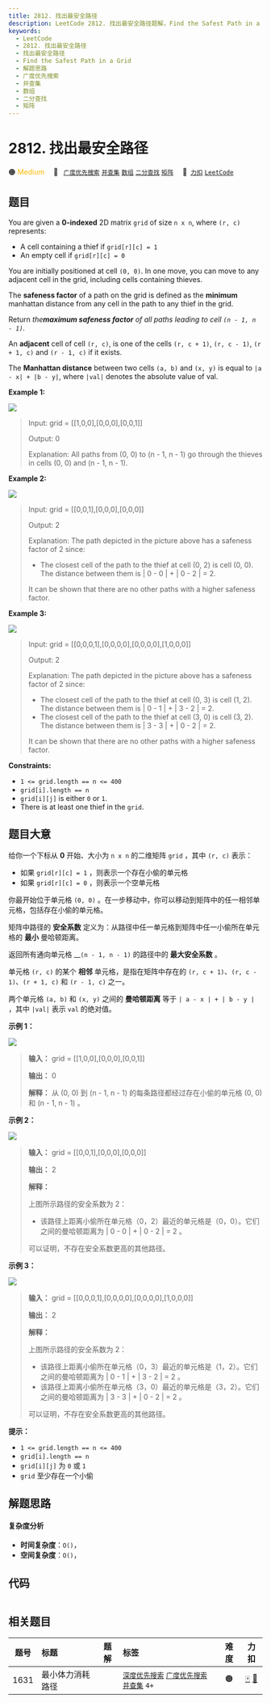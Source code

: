 ```yaml
---
title: 2812. 找出最安全路径
description: LeetCode 2812. 找出最安全路径题解，Find the Safest Path in a Grid，包含解题思路、复杂度分析以及完整的 JavaScript 代码实现。
keywords:
  - LeetCode
  - 2812. 找出最安全路径
  - 找出最安全路径
  - Find the Safest Path in a Grid
  - 解题思路
  - 广度优先搜索
  - 并查集
  - 数组
  - 二分查找
  - 矩阵
---
```


# 2812. 找出最安全路径

🟠 <font color=#ffb800>Medium</font>&emsp; 🔖&ensp; [`广度优先搜索`](/tag/breadth-first-search.md) [`并查集`](/tag/union-find.md) [`数组`](/tag/array.md) [`二分查找`](/tag/binary-search.md) [`矩阵`](/tag/matrix.md)&emsp; 🔗&ensp;[`力扣`](https://leetcode.cn/problems/find-the-safest-path-in-a-grid) [`LeetCode`](https://leetcode.com/problems/find-the-safest-path-in-a-grid)

## 题目

You are given a **0-indexed** 2D matrix `grid` of size `n x n`, where `(r, c)`
represents:

  * A cell containing a thief if `grid[r][c] = 1`
  * An empty cell if `grid[r][c] = 0`

You are initially positioned at cell `(0, 0)`. In one move, you can move to
any adjacent cell in the grid, including cells containing thieves.

The **safeness factor** of a path on the grid is defined as the **minimum**
manhattan distance from any cell in the path to any thief in the grid.

Return _the**maximum safeness factor** of all paths leading to cell _`(n - 1,
n - 1)`_._

An **adjacent** cell of cell `(r, c)`, is one of the cells `(r, c + 1)`, `(r,
c - 1)`, `(r + 1, c)` and `(r - 1, c)` if it exists.

The **Manhattan distance** between two cells `(a, b)` and `(x, y)` is equal to
`|a - x| + |b - y|`, where `|val|` denotes the absolute value of val.



**Example 1:**

![](https://assets.leetcode.com/uploads/2023/07/02/example1.png)

> Input: grid = [[1,0,0],[0,0,0],[0,0,1]]
> 
> Output: 0
> 
> Explanation: All paths from (0, 0) to (n - 1, n - 1) go through the thieves in cells (0, 0) and (n - 1, n - 1).

**Example 2:**

![](https://assets.leetcode.com/uploads/2023/07/02/example2.png)

> Input: grid = [[0,0,1],[0,0,0],[0,0,0]]
> 
> Output: 2
> 
> Explanation: The path depicted in the picture above has a safeness factor of 2 since:
> - The closest cell of the path to the thief at cell (0, 2) is cell (0, 0). The distance between them is | 0 - 0 | + | 0 - 2 | = 2.
> 
> It can be shown that there are no other paths with a higher safeness factor.

**Example 3:**

![](https://assets.leetcode.com/uploads/2023/07/02/example3.png)

> Input: grid = [[0,0,0,1],[0,0,0,0],[0,0,0,0],[1,0,0,0]]
> 
> Output: 2
> 
> Explanation: The path depicted in the picture above has a safeness factor of 2 since:
> - The closest cell of the path to the thief at cell (0, 3) is cell (1, 2). The distance between them is | 0 - 1 | + | 3 - 2 | = 2.
> - The closest cell of the path to the thief at cell (3, 0) is cell (3, 2). The distance between them is | 3 - 3 | + | 0 - 2 | = 2.
> 
> It can be shown that there are no other paths with a higher safeness factor.

**Constraints:**

  * `1 <= grid.length == n <= 400`
  * `grid[i].length == n`
  * `grid[i][j]` is either `0` or `1`.
  * There is at least one thief in the `grid`.


## 题目大意

给你一个下标从 **0** 开始、大小为 `n x n` 的二维矩阵 `grid` ，其中 `(r, c)` 表示：

  * 如果 `grid[r][c] = 1` ，则表示一个存在小偷的单元格
  * 如果 `grid[r][c] = 0` ，则表示一个空单元格

你最开始位于单元格 `(0, 0)` 。在一步移动中，你可以移动到矩阵中的任一相邻单元格，包括存在小偷的单元格。

矩阵中路径的 **安全系数** 定义为：从路径中任一单元格到矩阵中任一小偷所在单元格的 **最小** 曼哈顿距离。

返回所有通向单元格 __`(n - 1, n - 1)` 的路径中的 **最大安全系数** 。

单元格 `(r, c)` 的某个 **相邻** 单元格，是指在矩阵中存在的 `(r, c + 1)`、`(r, c - 1)`、`(r + 1, c)` 和
`(r - 1, c)` 之一。

两个单元格 `(a, b)` 和 `(x, y)` 之间的 **曼哈顿距离** 等于 `| a - x | + | b - y |` ，其中 `|val|` 表示 `val` 的绝对值。



**示例 1：**

![](https://assets.leetcode.com/uploads/2023/07/02/example1.png)

> 
> 
> 
> 
> 
> **输入：** grid = [[1,0,0],[0,0,0],[0,0,1]]
> 
> **输出：** 0
> 
> **解释：** 从 (0, 0) 到 (n - 1, n - 1) 的每条路径都经过存在小偷的单元格 (0, 0) 和 (n - 1, n - 1) 。
> 
> 

**示例 2：**

![](https://assets.leetcode.com/uploads/2023/07/02/example2.png)

> 
> 
> 
> 
> 
> **输入：** grid = [[0,0,1],[0,0,0],[0,0,0]]
> 
> **输出：** 2
> 
> **解释：**
> 
> 上图所示路径的安全系数为 2：
> - 该路径上距离小偷所在单元格（0，2）最近的单元格是（0，0）。它们之间的曼哈顿距离为 | 0 - 0 | + | 0 - 2 | = 2 。
> 
> 可以证明，不存在安全系数更高的其他路径。
> 
> 

**示例 3：**

![](https://assets.leetcode.com/uploads/2023/07/02/example3.png)

> 
> 
> 
> 
> 
> **输入：** grid = [[0,0,0,1],[0,0,0,0],[0,0,0,0],[1,0,0,0]]
> 
> **输出：** 2
> 
> **解释：**
> 
> 上图所示路径的安全系数为 2：
> - 该路径上距离小偷所在单元格（0，3）最近的单元格是（1，2）。它们之间的曼哈顿距离为 | 0 - 1 | + | 3 - 2 | = 2 。
> - 该路径上距离小偷所在单元格（3，0）最近的单元格是（3，2）。它们之间的曼哈顿距离为 | 3 - 3 | + | 0 - 2 | = 2 。
> 
> 可以证明，不存在安全系数更高的其他路径。



**提示：**

  * `1 <= grid.length == n <= 400`
  * `grid[i].length == n`
  * `grid[i][j]` 为 `0` 或 `1`
  * `grid` 至少存在一个小偷


## 解题思路

#### 复杂度分析

- **时间复杂度**：`O()`，
- **空间复杂度**：`O()`，

## 代码

```javascript

```

## 相关题目

<!-- prettier-ignore -->
| 题号 | 标题 | 题解 | 标签 | 难度 | 力扣 |
| :------: | :------ | :------: | :------ | :------: | :------: |
| 1631 | 最小体力消耗路径 |  |  [`深度优先搜索`](/tag/depth-first-search.md) [`广度优先搜索`](/tag/breadth-first-search.md) [`并查集`](/tag/union-find.md) `4+` | 🟠 | [🀄️](https://leetcode.cn/problems/path-with-minimum-effort) [🔗](https://leetcode.com/problems/path-with-minimum-effort) |